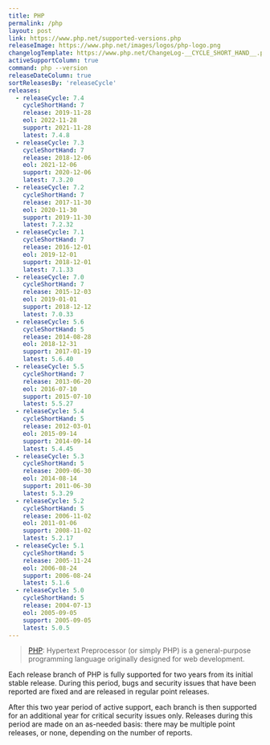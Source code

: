 ```yaml
---
title: PHP
permalink: /php
layout: post
link: https://www.php.net/supported-versions.php
releaseImage: https://www.php.net/images/logos/php-logo.png
changelogTemplate: https://www.php.net/ChangeLog-__CYCLE_SHORT_HAND__.php#__LATEST__
activeSupportColumn: true
command: php --version
releaseDateColumn: true
sortReleasesBy: 'releaseCycle'
releases:
  - releaseCycle: 7.4
    cycleShortHand: 7
    release: 2019-11-28
    eol: 2022-11-28
    support: 2021-11-28
    latest: 7.4.8
  - releaseCycle: 7.3
    cycleShortHand: 7
    release: 2018-12-06
    eol: 2021-12-06
    support: 2020-12-06
    latest: 7.3.20
  - releaseCycle: 7.2
    cycleShortHand: 7
    release: 2017-11-30
    eol: 2020-11-30
    support: 2019-11-30
    latest: 7.2.32
  - releaseCycle: 7.1
    cycleShortHand: 7
    release: 2016-12-01
    eol: 2019-12-01
    support: 2018-12-01
    latest: 7.1.33
  - releaseCycle: 7.0
    cycleShortHand: 7
    release: 2015-12-03
    eol: 2019-01-01
    support: 2018-12-12
    latest: 7.0.33
  - releaseCycle: 5.6
    cycleShortHand: 5
    release: 2014-08-28
    eol: 2018-12-31
    support: 2017-01-19
    latest: 5.6.40
  - releaseCycle: 5.5
    cycleShortHand: 7
    release: 2013-06-20
    eol: 2016-07-10
    support: 2015-07-10
    latest: 5.5.27
  - releaseCycle: 5.4
    cycleShortHand: 5
    release: 2012-03-01
    eol: 2015-09-14
    support: 2014-09-14
    latest: 5.4.45
  - releaseCycle: 5.3
    cycleShortHand: 5
    release: 2009-06-30
    eol: 2014-08-14
    support: 2011-06-30
    latest: 5.3.29
  - releaseCycle: 5.2
    cycleShortHand: 5
    release: 2006-11-02
    eol: 2011-01-06
    support: 2008-11-02
    latest: 5.2.17
  - releaseCycle: 5.1
    cycleShortHand: 5
    release: 2005-11-24
    eol: 2006-08-24
    support: 2006-08-24
    latest: 5.1.6
  - releaseCycle: 5.0
    cycleShortHand: 5
    release: 2004-07-13
    eol: 2005-09-05
    support: 2005-09-05
    latest: 5.0.5
---
```


> [PHP](https://www.php.net/): Hypertext Preprocessor (or simply PHP) is a general-purpose programming language originally designed for web development.

Each release branch of PHP is fully supported for two years from its initial stable release. During this period, bugs and security issues that have been reported are fixed and are released in regular point releases.

After this two year period of active support, each branch is then supported for an additional year for critical security issues only. Releases during this period are made on an as-needed basis: there may be multiple point releases, or none, depending on the number of reports.
